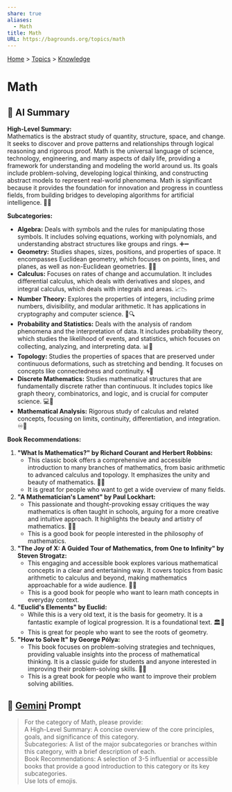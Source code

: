 ```yaml
---
share: true
aliases:
  - Math
title: Math
URL: https://bagrounds.org/topics/math
---
```

[Home](../index.md) > [Topics](./index.md) > [Knowledge](./a-hierarchical-view-of-human-knowledge.md)  
# Math  
## 🤖 AI Summary  
**High-Level Summary:**  
Mathematics is the abstract study of quantity, structure, space, and change. It seeks to discover and prove patterns and relationships through logical reasoning and rigorous proof. Math is the universal language of science, technology, engineering, and many aspects of daily life, providing a framework for understanding and modeling the world around us. Its goals include problem-solving, developing logical thinking, and constructing abstract models to represent real-world phenomena. Math is significant because it provides the foundation for innovation and progress in countless fields, from building bridges to developing algorithms for artificial intelligence. 🚀💡  
  
**Subcategories:**  
* **Algebra:** Deals with symbols and the rules for manipulating those symbols. It includes solving equations, working with polynomials, and understanding abstract structures like groups and rings. ➕➖  
* **Geometry:** Studies shapes, sizes, positions, and properties of space. It encompasses Euclidean geometry, which focuses on points, lines, and planes, as well as non-Euclidean geometries. 📐📏  
* **Calculus:** Focuses on rates of change and accumulation. It includes differential calculus, which deals with derivatives and slopes, and integral calculus, which deals with integrals and areas. 📈📉  
* **Number Theory:** Explores the properties of integers, including prime numbers, divisibility, and modular arithmetic. It has applications in cryptography and computer science. 🔢🔍  
* **Probability and Statistics:** Deals with the analysis of random phenomena and the interpretation of data. It includes probability theory, which studies the likelihood of events, and statistics, which focuses on collecting, analyzing, and interpreting data. 📊🎲  
* **Topology:** Studies the properties of spaces that are preserved under continuous deformations, such as stretching and bending. It focuses on concepts like connectedness and continuity. 🌀🔗  
* **Discrete Mathematics:** Studies mathematical structures that are fundamentally discrete rather than continuous. It includes topics like graph theory, combinatorics, and logic, and is crucial for computer science. 💻🧩  
* **Mathematical Analysis:** Rigorous study of calculus and related concepts, focusing on limits, continuity, differentiation, and integration. ♾️📝  
  
**Book Recommendations:**  
1.  **"What Is Mathematics?" by Richard Courant and Herbert Robbins:**  
    * This classic book offers a comprehensive and accessible introduction to many branches of mathematics, from basic arithmetic to advanced calculus and topology. It emphasizes the unity and beauty of mathematics. 📖✨  
    * It is great for people who want to get a wide overview of many fields.  
2.  **"A Mathematician's Lament" by Paul Lockhart:**  
    * This passionate and thought-provoking essay critiques the way mathematics is often taught in schools, arguing for a more creative and intuitive approach. It highlights the beauty and artistry of mathematics. 🎨🤔  
    * This is a good book for people interested in the philosophy of mathematics.  
3.  **"The Joy of X: A Guided Tour of Mathematics, from One to Infinity" by Steven Strogatz:**  
    * This engaging and accessible book explores various mathematical concepts in a clear and entertaining way. It covers topics from basic arithmetic to calculus and beyond, making mathematics approachable for a wide audience. 🤩🎉  
    * This is a good book for people who want to learn math concepts in everyday context.  
4.  **"Euclid's Elements" by Euclid:**  
    * While this is a very old text, it is the basis for geometry. It is a fantastic example of logical progression. It is a foundational text. 🏛️📐  
    * This is great for people who want to see the roots of geometry.  
5.  **"How to Solve It" by George Pólya:**  
    * This book focuses on problem-solving strategies and techniques, providing valuable insights into the process of mathematical thinking. It is a classic guide for students and anyone interested in improving their problem-solving skills. 🧠💡  
    * This is a great book for people who want to improve their problem solving abilities.  
  
## 💬 [Gemini](https://gemini.google.com/app) Prompt  
> For the category of Math, please provide:  
A High-Level Summary: A concise overview of the core principles, goals, and significance of this category.  
Subcategories: A list of the major subcategories or branches within this category, with a brief description of each.  
Book Recommendations: A selection of 3-5 influential or accessible books that provide a good introduction to this category or its key subcategories.  
Use lots of emojis.